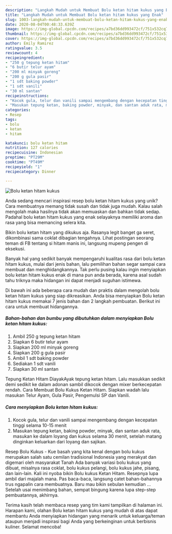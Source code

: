 ```yaml
---
description: "Langkah Mudah untuk Membuat Bolu ketan hitam kukus yang Enak"
title: "Langkah Mudah untuk Membuat Bolu ketan hitam kukus yang Enak"
slug: 1003-langkah-mudah-untuk-membuat-bolu-ketan-hitam-kukus-yang-enak
date: 2020-08-04T00:48:33.639Z
image: https://img-global.cpcdn.com/recipes/a7bd36dd993472cf/751x532cq70/bolu-ketan-hitam-kukus-foto-resep-utama.jpg
thumbnail: https://img-global.cpcdn.com/recipes/a7bd36dd993472cf/751x532cq70/bolu-ketan-hitam-kukus-foto-resep-utama.jpg
cover: https://img-global.cpcdn.com/recipes/a7bd36dd993472cf/751x532cq70/bolu-ketan-hitam-kukus-foto-resep-utama.jpg
author: Emily Ramirez
ratingvalue: 3.5
reviewcount: 4
recipeingredient:
- "250 g tepung ketan hitam"
- "6 butir telur ayam"
- "200 ml minyak goreng"
- "200 g gula pasir"
- "1 sdt baking powder"
- "1 sdt vanili"
- "30 ml santan"
recipeinstructions:
- "Kocok gula, telur dan vanili sampai mengembang dengan kecepatan tinggi selama 10-15 menit"
- "Masukan tepung ketan, baking powder, minyak, dan santan aduk rata, masukan ke dalam loyang dan kukus selama 30 menit, setelah matang dinginkan keluarkan dari loyang dan sajikan."
categories:
- Resep
tags:
- bolu
- ketan
- hitam

katakunci: bolu ketan hitam 
nutrition: 127 calories
recipecuisine: Indonesian
preptime: "PT29M"
cooktime: "PT49M"
recipeyield: "1"
recipecategory: Dinner

---
```



![Bolu ketan hitam kukus](https://img-global.cpcdn.com/recipes/a7bd36dd993472cf/751x532cq70/bolu-ketan-hitam-kukus-foto-resep-utama.jpg)

Anda sedang mencari inspirasi resep bolu ketan hitam kukus yang unik? Cara membuatnya memang tidak susah dan tidak juga mudah. Kalau salah mengolah maka hasilnya tidak akan memuaskan dan bahkan tidak sedap. Padahal bolu ketan hitam kukus yang enak selayaknya memiliki aroma dan rasa yang bisa memancing selera kita.

Bikin bolu ketan hitam yang dikukus aja. Rasanya legit banget ga seret, dikombinasi sama coklat dibagian tengahnya. Lihat postingan seorang teman di FB tentang si hitam manis ini, langsung mupeng pengen di eksekusi.

Banyak hal yang sedikit banyak mempengaruhi kualitas rasa dari bolu ketan hitam kukus, mulai dari jenis bahan, lalu pemilihan bahan segar sampai cara membuat dan menghidangkannya. Tak perlu pusing kalau ingin menyiapkan bolu ketan hitam kukus enak di mana pun anda berada, karena asal sudah tahu triknya maka hidangan ini dapat menjadi suguhan istimewa.


Di bawah ini ada beberapa cara mudah dan praktis dalam mengolah bolu ketan hitam kukus yang siap dikreasikan. Anda bisa menyiapkan Bolu ketan hitam kukus memakai 7 jenis bahan dan 2 langkah pembuatan. Berikut ini cara untuk membuat hidangannya.

<!--inarticleads1-->

##### Bahan-bahan dan bumbu yang dibutuhkan dalam menyiapkan Bolu ketan hitam kukus:

1. Ambil 250 g tepung ketan hitam
1. Siapkan 6 butir telur ayam
1. Siapkan 200 ml minyak goreng
1. Siapkan 200 g gula pasir
1. Ambil 1 sdt baking powder
1. Sediakan 1 sdt vanili
1. Siapkan 30 ml santan


Tepung Ketan Hitam DiayakAyak tepung ketan hitam. Lalu masukkan sedikit demi sedikit ke dalam adonan sambil dikocok dengan mixer berkecepatan rendah. Cara Membuat Bolu Kukus Ketan Hitam. Siapkan wadah lalu masukan Telur Ayam, Gula Pasir, Pengemulsi SP dan Vanili. 

<!--inarticleads2-->

##### Cara menyiapkan Bolu ketan hitam kukus:

1. Kocok gula, telur dan vanili sampai mengembang dengan kecepatan tinggi selama 10-15 menit
1. Masukan tepung ketan, baking powder, minyak, dan santan aduk rata, masukan ke dalam loyang dan kukus selama 30 menit, setelah matang dinginkan keluarkan dari loyang dan sajikan.


Resep Bolu Kukus - Kue basah yang kita kenal dengan bolu kukus merupakan salah satu cemilan tradisional Indonesia yang merakyat dan digemari oleh masyarakat Tanah Ada banyak variasi bolu kukus yang dibuat, misalnya rasa coklat, bolu kukus pelangi, bolu kukus jahe, pisang, dan lain-lain. Kali ini nyoba bikin Bolu kukus Ketan Hitam. Resepnya lupa ambil dari majalah mana. Pas baca-baca, langsung catet bahan-bahannya trus ngapalin cara membuatnya. Baru mau bikin sebulan kemudian … Setelah usai menimbang bahan, sempat bingung karena lupa step-step pembuatannya, akhirnya. 

Terima kasih telah membaca resep yang tim kami tampilkan di halaman ini. Harapan kami, olahan Bolu ketan hitam kukus yang mudah di atas dapat membantu Anda menyiapkan hidangan yang menarik untuk keluarga/teman ataupun menjadi inspirasi bagi Anda yang berkeinginan untuk berbisnis kuliner. Selamat mencoba!
